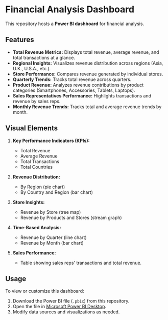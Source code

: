 # Financial Analysis Dashboard

This repository hosts a **Power BI dashboard** for financial analysis. 

## Features

- **Total Revenue Metrics:** Displays total revenue, average revenue, and total transactions at a glance.
- **Regional Insights:** Visualizes revenue distribution across regions (Asia, U.K., U.S.A., etc.).
- **Store Performance:** Compares revenue generated by individual stores.
- **Quarterly Trends:** Tracks total revenue across quarters.
- **Product Revenue:** Analyzes revenue contributions by product categories (Smartphones, Accessories, Tablets, Laptops).
- **Sales Representatives Performance:** Highlights transactions and revenue by sales reps.
- **Monthly Revenue Trends:** Tracks total and average revenue trends by month.

## Visual Elements

1. **Key Performance Indicators (KPIs):** 
   - Total Revenue
   - Average Revenue
   - Total Transactions
   - Total Countries

2. **Revenue Distribution:**
   - By Region (pie chart)
   - By Country and Region (bar chart)

3. **Store Insights:**
   - Revenue by Store (tree map)
   - Revenue by Products and Stores (stream graph)

4. **Time-Based Analysis:**
   - Revenue by Quarter (line chart)
   - Revenue by Month (bar chart)

5. **Sales Performance:**
   - Table showing sales reps' transactions and total revenue.

## Usage

To view or customize this dashboard:
1. Download the Power BI file (`.pbix`) from this repository.
2. Open the file in [Microsoft Power BI Desktop](https://powerbi.microsoft.com/desktop/).
3. Modify data sources and visualizations as needed.

